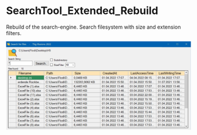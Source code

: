 # SearchTool_Extended_Rebuild
Rebuild of the search-engine. Search filesystem with size and extension filters.

![alt text](https://github.com/Thom-Mon/SearchTool_Extended_Rebuild/blob/master/Screenshots/ScreenShot_main.JPG)
